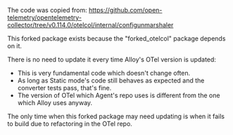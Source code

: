 The code was copied from:
https://github.com/open-telemetry/opentelemetry-collector/tree/v0.114.0/otelcol/internal/configunmarshaler

This forked package exists because the "forked_otelcol" package depends on it.

There is no need to update it every time Alloy's OTel version is updated:
* This is very fundamental code which doesn't change often.
* As long as Static mode's code still behaves as expected and the converter tests pass, that's fine.
* The version of OTel which Agent's repo uses is different from the one which Alloy uses anyway.

The only time when this forked package may need updating is when it fails to build due to refactoring in the OTel repo.